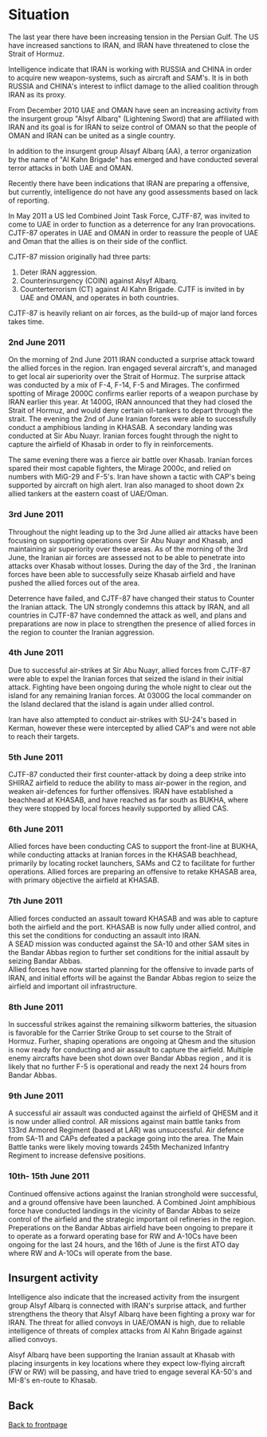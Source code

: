 # Situation
 
The last year there have been increasing tension in the Persian Gulf. The US have increased sanctions to IRAN, and IRAN have threatened to close the Strait of Hormuz.

Intelligence indicate that IRAN is working with RUSSIA and CHINA in order to acquire new weapon-systems, such as aircraft and SAM's. It is in both RUSSIA and CHINA's interest to inflict damage to the allied coalition through IRAN as its proxy.

From December 2010 UAE and OMAN have seen an increasing activity from the insurgent group "Alsyf Albarq" (Lightening Sword) that are affiliated with IRAN and its goal is for IRAN to seize control of OMAN so that the people of OMAN and IRAN can be united as a single country.

In addition to the insurgent group Alsayf Albarq (AA), a terror organization by the name of "Al Kahn Brigade" has emerged and have conducted several terror attacks in both UAE and OMAN.

Recently there have been indications that IRAN are preparing a offensive, but currently, intelligence do not have any good assessments based on lack of reporting.


In May 2011 a US led Combined Joint Task Force, CJTF-87, was invited to come to UAE in order to function as a deterrence for any Iran provocations. CJTF-87 operates in UAE and OMAN in order to reassure the people of UAE and Oman that the allies is on their side of the conflict.

CJTF-87 mission originally had three parts:
1. Deter IRAN aggression.
2. Counterinsurgency (COIN) against Alsyf Albarq.
3. Counterterrorism (CT) against Al Kahn Brigade.
CJTF is invited in by UAE and OMAN, and operates in both countries.

CJTF-87 is heavily reliant on air forces, as the build-up of major land forces takes time.


### 2nd June 2011
On the morning of 2nd June 2011 IRAN conducted a surprise attack toward the allied forces in the region. Iran engaged several aircraft's, and managed to get local air superiority over the Strait of Hormuz.
The surprise attack was conducted by a mix of F-4, F-14, F-5 and Mirages. The confirmed spotting of Mirage 2000C confirms earlier reports of a weapon purchase by IRAN earlier this year.
At 1400G, IRAN announced that they had closed the Strait of Hormuz, and would deny certain oil-tankers to depart through the strait.
The evening the 2nd of June Iranian forces were able to successfully conduct a amphibious landing in KHASAB. A secondary landing was conducted at Sir Abu Nuayr. 
Iranian forces fought through the night to capture the airfield of Khasab in order to fly in reinforcements.

The same evening there was a fierce air battle over Khasab. Iranian forces spared their most capable fighters, the Mirage 2000c, and relied on numbers with MiG-29 and F-5's. 
Iran have shown a tactic with CAP's being supported by aircraft on high alert. Iran also managed to shoot down 2x allied tankers at the eastern coast of UAE/Oman.

### 3rd June 2011
Throughout the night leading up to the 3rd June allied air attacks have been focusing on supporting operations over Sir Abu Nuayr and Khasab, and maintaining air superiority over these areas. 
As of the morning of the 3rd June, the Iranian air forces are assessed not to be able to penetrate into attacks over Khasab without losses.
During the day of the 3rd , the Iraninan forces have been able to successfully seize Khasab airfield and have pushed the allied forces out of the area. 

Deterrence have failed, and CJTF-87 have changed their status to Counter the Iranian attack. 
The UN strongly condemns this attack by IRAN, and all countries in CJTF-87 have condemned the attack as well, and plans and preparations are now in place to strengthen the presence of allied forces in the region to counter the Iranian aggression. 


### 4th June 2011
Due to successful air-strikes at Sir Abu Nuayr, allied forces from CJTF-87 were able to expel the Iranian forces that seized the island in their initial attack. 
Fighting have been ongoing during the whole night to clear out the island for any remaining Iranian forces. At 0300G the local commander on the Island declared that the island is again under allied control. 

Iran have also attempted to conduct air-strikes with SU-24's based in Kerman, however these were intercepted by allied CAP's and were not able to reach their targets.

### 5th June 2011
CJTF-87 conducted their first counter-attack by doing a deep strike into SHIRAZ airfield to reduce the ability to mass air-power in the region, and weaken air-defences for further offensives.
IRAN have established a beachhead at KHASAB, and have reached as far south as BUKHA, where they were stopped by local forces heavily supported by allied CAS.

### 6th June 2011
Allied forces have been conducting CAS to support the front-line at BUKHA, while conducting attacks at Iranian forces in the KHASAB beachhead, 
primarily by locating rocket launchers, SAMs and C2 to facilitate for further operations. Allied forces are preparing an offensive to retake KHASAB area, with primary objective the airfield at KHASAB.

### 7th June 2011
Allied forces conducted an assault toward KHASAB and was able to capture both the airfield and the port. KHASAB is now fully under allied control, and this set the conditions
for conducting an assault into IRAN. <br>
A SEAD mission was conducted against the SA-10 and other SAM sites in the Bandar Abbas region to further set conditions for the initial assault by seizing Bandar Abbas. <br>
Allied forces have now started planning for the offensive to invade parts of IRAN, and initial efforts will be against the Bandar Abbas region to seize the airfield and important 
oil infrastructure. <br>

### 8th June 2011
In successful strikes against the remaining silkworm batteries, the situasion is favorable for the Carrier Strike Group to set course to the Strait of Hormuz. Furher, shaping operations are ongoing at Qhesm and 
the situsion is now ready for conducting and air assault to capture the airfield. Multiple enemy aircrafts have been shot down over Bandar Abbas region , and it is likely that no further F-5 is operational and ready the next 24 hours
from Bandar Abbas.


### 9th June 2011
A successful air assault was conducted against the airfield of QHESM and it is now under allied control. 
AR missions against main battle tanks from 133rd Armored Regiment (based at LAR) was unsuccessful. Air defence from SA-11 and CAPs defeated a package going into the area. The Main Battle tanks were likely
moving towards 245th Mechanized Infantry Regiment to increase defensive positions.

### 10th- 15th June 2011
Continued offensive actions against the Iranian stronghold were successful, and a ground offensive have been launched. A Combined Joint amphibious force have conducted landings in the vicinity of Bandar Abbas to seize control 
of the airfield and the strategic important oil refineries in the region.
Preperations on the Bandar Abbas airfield have been ongoing to prepare it to operate as a forward operating base for RW and A-10Cs have been ongoing for the last 24 hours, and the 16th of June is the first ATO day where
RW and A-10Cs will operate from the base. 

## Insurgent activity
Intelligence also indicate that the increased activity from the insurgent group Alsyf Albarq is connected with IRAN's surprise attack, and further strengthens the theory that Alsyf Albarq have been fighting a proxy war for IRAN.
The threat for allied convoys in UAE/OMAN is high, due to reliable intelligence of threats of complex attacks from Al Kahn Brigade against allied convoys. 

Alsyf Albarq have been supporting the Iranian assault at Khasab with placing insurgents in key locations where they expect low-flying aircraft (FW or RW) will be passing, 
and have tried to engage several KA-50's and MI-8's en-route to Khasab. 










## Back
[Back to frontpage](https://132nd-vwing.github.io/OPUF-Brief/)